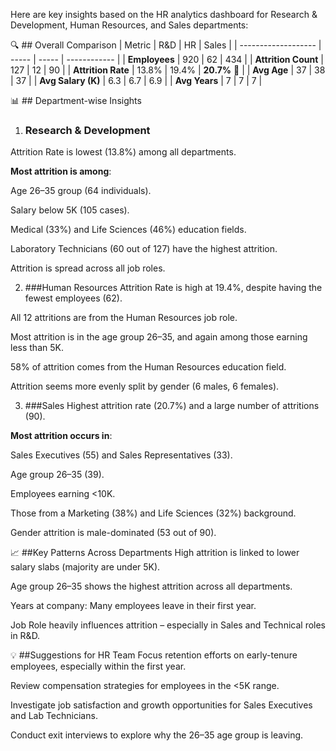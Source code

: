 Here are key insights based on the HR analytics dashboard for Research & Development, Human Resources, and Sales departments:

🔍 ## Overall Comparison
| Metric              | R\&D  | HR    | Sales        |
| ------------------- | ----- | ----- | ------------ |
| **Employees**       | 920   | 62    | 434          |
| **Attrition Count** | 127   | 12    | 90           |
| **Attrition Rate**  | 13.8% | 19.4% | **20.7%** 🔺 |
| **Avg Age**         | 37    | 38    | 37           |
| **Avg Salary (K)**  | 6.3   | 6.7   | 6.9          |
| **Avg Years**       | 7     | 7     | 7            |

📊 ## Department-wise Insights
1. ### Research & Development
Attrition Rate is lowest (13.8%) among all departments.

**Most attrition is among**:

Age 26–35 group (64 individuals).

Salary below 5K (105 cases).

Medical (33%) and Life Sciences (46%) education fields.

Laboratory Technicians (60 out of 127) have the highest attrition.

Attrition is spread across all job roles.

2. ###Human Resources
Attrition Rate is high at 19.4%, despite having the fewest employees (62).

All 12 attritions are from the Human Resources job role.

Most attrition is in the age group 26–35, and again among those earning less than 5K.

58% of attrition comes from the Human Resources education field.

Attrition seems more evenly split by gender (6 males, 6 females).

3. ###Sales
Highest attrition rate (20.7%) and a large number of attritions (90).

**Most attrition occurs in**:

Sales Executives (55) and Sales Representatives (33).

Age group 26–35 (39).

Employees earning <10K.

Those from a Marketing (38%) and Life Sciences (32%) background.

Gender attrition is male-dominated (53 out of 90).

📈 ##Key Patterns Across Departments
High attrition is linked to lower salary slabs (majority are under 5K).

Age group 26–35 shows the highest attrition across all departments.

Years at company: Many employees leave in their first year.

Job Role heavily influences attrition – especially in Sales and Technical roles in R&D.

💡 ##Suggestions for HR Team
Focus retention efforts on early-tenure employees, especially within the first year.

Review compensation strategies for employees in the <5K range.

Investigate job satisfaction and growth opportunities for Sales Executives and Lab Technicians.

Conduct exit interviews to explore why the 26–35 age group is leaving.
